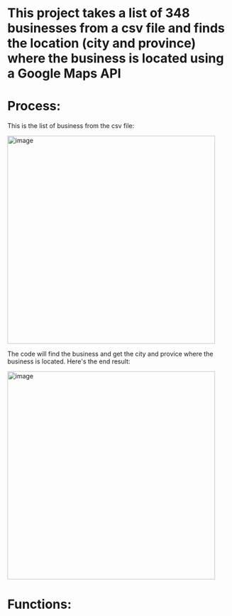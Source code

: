 # This project takes a list of 348 businesses from a csv file and finds the location (city and province) where the business is located using a Google Maps API

# Process:

This is the list of business from the csv file:

<img width="468" alt="image" src="https://user-images.githubusercontent.com/119257994/227399951-8e662166-ede0-4d4b-ab5d-6aa726b84a06.png">

The code will find the business and get the city and provice where the business is located. Here's the end result:

<img width="468" alt="image" src="https://user-images.githubusercontent.com/119257994/227400252-cbca94ad-0722-45b5-8ebf-21decf3a8ded.png">

# Functions:

